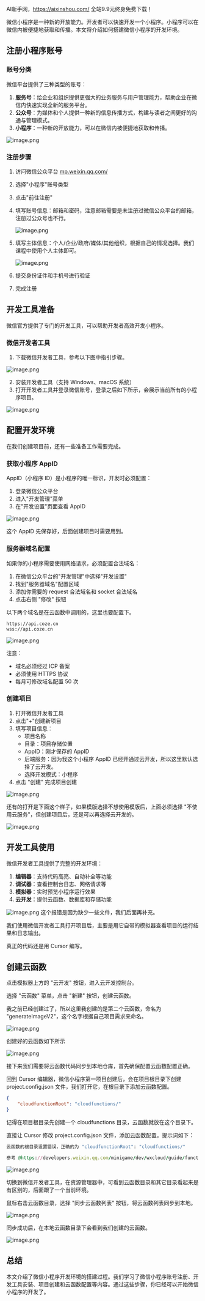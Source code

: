 AI新手网，https://aixinshou.com/  全站9.9元终身免费下载！

微信小程序是一种新的开放能力。开发者可以快速开发一个小程序。小程序可以在微信内被便捷地获取和传播。本文将介绍如何搭建微信小程序的开发环境。

注册小程序账号
-------

### 账号分类

微信平台提供了三种类型的账号：

1.  **服务号**：给企业和组织提供更强大的业务服务与用户管理能力，帮助企业在微信内快速实现全新的服务平台。
2.  **公众号**：为媒体和个人提供一种新的信息传播方式，构建与读者之间更好的沟通与管理模式。
3.  **小程序**：一种新的开放能力，可以在微信内被便捷地获取和传播。

![image.png](https://p9-juejin.byteimg.com/tos-cn-i-k3u1fbpfcp/35cdb066baae43bd8047f08f668b412c~tplv-k3u1fbpfcp-jj-mark:1600:0:0:0:q75.jpg#?w=977&h=368&s=46327&e=png&b=fefefe)

### 注册步骤

1.  访问微信公众平台 [mp.weixin.qq.com/](https://mp.weixin.qq.com/ "https://mp.weixin.qq.com/")
    
2.  选择"小程序"账号类型
    
3.  点击"前往注册"
    
4.  填写账号信息：邮箱和密码，注意邮箱需要是未注册过微信公众平台的邮箱，注册过公众号也不行。
    
    ![image.png](https://p9-juejin.byteimg.com/tos-cn-i-k3u1fbpfcp/222dfb1d48de4b3c9875a03db9e84f9e~tplv-k3u1fbpfcp-jj-mark:1600:0:0:0:q75.jpg#?w=1380&h=904&s=89591&e=png&b=ffffff)
    
5.  填写主体信息：个人/企业/政府/媒体/其他组织，根据自己的情况选择。我们课程中使用个人主体即可。
    
    ![image.png](https://p3-juejin.byteimg.com/tos-cn-i-k3u1fbpfcp/b166220a22b546b9a2c98253cc0eadc6~tplv-k3u1fbpfcp-jj-mark:1600:0:0:0:q75.jpg#?w=974&h=943&s=90804&e=png&b=fefefe)
    
6.  提交身份证件和手机号进行验证
    
7.  完成注册
    

开发工具准备
------

微信官方提供了专门的开发工具，可以帮助开发者高效开发小程序。

### 微信开发者工具

1.  下载微信开发者工具，参考以下图中指引步骤。

![image.png](https://p6-juejin.byteimg.com/tos-cn-i-k3u1fbpfcp/d1dad30208cf4bb78fbfc3be6746cd6d~tplv-k3u1fbpfcp-jj-mark:1600:0:0:0:q75.jpg#?w=2183&h=787&s=96957&e=png&b=f7f8fa)

2.  安装开发者工具（支持 Windows、macOS 系统）
3.  打开开发者工具并登录微信账号，登录之后如下所示，会展示当前所有的小程序项目。

![image.png](https://p6-juejin.byteimg.com/tos-cn-i-k3u1fbpfcp/f469903de4004f13bde7b7e11f7aad84~tplv-k3u1fbpfcp-jj-mark:1600:0:0:0:q75.jpg#?w=697&h=691&s=41573&e=png&b=292929)

配置开发环境
------

在我们创建项目前，还有一些准备工作需要完成。

### 获取小程序 AppID

AppID（小程序 ID）是小程序的唯一标识，开发时必须配置：

1.  登录微信公众平台
2.  进入"开发管理"菜单
3.  在"开发设置"页面查看 AppID

![image.png](https://p1-juejin.byteimg.com/tos-cn-i-k3u1fbpfcp/44f7533e257248cfb533172a8650faa3~tplv-k3u1fbpfcp-jj-mark:1600:0:0:0:q75.jpg#?w=1110&h=454&s=46398&e=png&b=f6f7f9)

这个 AppID 先保存好，后面创建项目时需要用到。

### 服务器域名配置

如果你的小程序需要使用网络请求，必须配置合法域名：

1.  在微信公众平台的"开发管理"中选择"开发设置"
2.  找到"服务器域名"配置区域
3.  添加你需要的 request 合法域名和 socket 合法域名
4.  点击右侧 "修改" 按钮

以下两个域名是在云函数中调用的，这里也要配置下。

```arduino
https://api.coze.cn
wss://api.coze.cn
```

![image.png](https://p9-juejin.byteimg.com/tos-cn-i-k3u1fbpfcp/efff3796640143ed9c28c057d2a91d98~tplv-k3u1fbpfcp-jj-mark:1600:0:0:0:q75.jpg#?w=2166&h=330&s=64675&e=png&b=ffffff)

注意：

*   域名必须经过 ICP 备案
*   必须使用 HTTPS 协议
*   每月可修改域名配置 50 次

### 创建项目

1.  打开微信开发者工具
2.  点击"+"创建新项目
3.  填写项目信息：
    *   项目名称
    *   目录：项目存储位置
    *   AppID：刚才保存的 AppID
    *   后端服务：因为我这个小程序 AppID 已经开通过云开发，所以这里默认选择了云开发。
    *   选择开发模式：小程序
4.  点击 "创建" 完成项目创建

![image.png](https://p3-juejin.byteimg.com/tos-cn-i-k3u1fbpfcp/cf3b1a9ce93442c7a043609fb02a4023~tplv-k3u1fbpfcp-jj-mark:1600:0:0:0:q75.jpg#?w=696&h=693&s=42000&e=png&b=292929)

还有的打开是下面这个样子，如果模版选择不想使用模版后，上面必须选择 "不使用云服务"，但创建项目后，还是可以再选择云开发的。

![image.png](https://p6-juejin.byteimg.com/tos-cn-i-k3u1fbpfcp/f764f645085c4d2f879b95c61190e0b5~tplv-k3u1fbpfcp-jj-mark:1600:0:0:0:q75.jpg#?w=696&h=696&s=47747&e=png&b=292929)

开发工具使用
------

微信开发者工具提供了完整的开发环境：

1.  **编辑器**：支持代码高亮、自动补全等功能
2.  **调试器**：查看控制台日志、网络请求等
3.  **模拟器**：实时预览小程序运行效果
4.  **云开发**：提供云函数、数据库和存储功能

![image.png](https://p1-juejin.byteimg.com/tos-cn-i-k3u1fbpfcp/af3d778dca4f4e1fa1d153843a8b5b9c~tplv-k3u1fbpfcp-jj-mark:1600:0:0:0:q75.jpg#?w=1604&h=990&s=126554&e=png&b=292929) 这个报错是因为缺少一些文件，我们后面再补充。

我们使用微信开发者工具打开项目后，主要是用它自带的模拟器查看项目的运行结果和日志输出。

真正的代码还是用 Cursor 编写。

创建云函数
-----

点击模拟器上方的 "云开发" 按钮，进入云开发控制台。

选择 "云函数" 菜单，点击 "新建" 按钮，创建云函数。

我之前已经创建过了，所以这里我创建的是第二个云函数，命名为 "generateImageV2"，这个名字根据自己项目需求来命名。

![image.png](https://p6-juejin.byteimg.com/tos-cn-i-k3u1fbpfcp/8efaadd68d7d4622af374a61195f4382~tplv-k3u1fbpfcp-jj-mark:1600:0:0:0:q75.jpg#?w=1363&h=570&s=125203&e=png&b=2e2e2e)

创建好的云函数如下所示

![image.png](https://p3-juejin.byteimg.com/tos-cn-i-k3u1fbpfcp/c539c4838d98443cb17ec9b415cddc77~tplv-k3u1fbpfcp-jj-mark:1600:0:0:0:q75.jpg#?w=1176&h=326&s=50279&e=png&b=303030)

接下来我们需要将云函数代码同步到本地仓库，首先确保配置云函数配置正确。

回到 Cursor 编辑器，微信小程序第一项目创建后，会在项目根目录下创建 project.config.json 文件，我们打开它，在根目录下添加云函数配置。

```json
{
	"cloudfunctionRoot": "cloudfunctions/"
}
```

记得在项目根目录先创建一个 cloudfunctions 目录，云函数就放在这个目录下。

直接让 Cursor 修改 project.config.json 文件，添加云函数配置。提示词如下：

```ruby
云函数的根目录设置错误，正确的为 "cloudfunctionRoot": "cloudfunctions/"

参考 @https://developers.weixin.qq.com/minigame/dev/wxcloud/guide/functions/getting-started.html 
```

![image.png](https://p6-juejin.byteimg.com/tos-cn-i-k3u1fbpfcp/9ad463d5cb44452889b58dad65411f27~tplv-k3u1fbpfcp-jj-mark:1600:0:0:0:q75.jpg#?w=1486&h=856&s=212510&e=png&b=191919)

切换到微信开发者工具，在资源管理器中，可看到云函数目录和其它目录看起来是有区别的，后面跟了一个当前环境。

鼠标右击云函数目录，选择 "同步云函数列表" 按钮，将云函数列表同步到本地。

![image.png](https://p6-juejin.byteimg.com/tos-cn-i-k3u1fbpfcp/f26bcb1158c444099849a6c73a7a122d~tplv-k3u1fbpfcp-jj-mark:1600:0:0:0:q75.jpg#?w=1027&h=653&s=131957&e=png&b=2b2b2b)

同步成功后，在本地云函数目录下会看到我们创建的云函数。

![image.png](https://p9-juejin.byteimg.com/tos-cn-i-k3u1fbpfcp/29135565c2934ab3ad4ed1f0c5af96e0~tplv-k3u1fbpfcp-jj-mark:1600:0:0:0:q75.jpg#?w=510&h=113&s=10362&e=png&b=303030)

总结
--

本文介绍了微信小程序开发环境的搭建过程。我们学习了微信小程序账号注册、开发工具安装、项目创建和云函数配置等内容。通过这些步骤，你已经可以开始微信小程序的开发了。